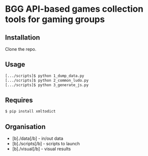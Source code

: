 # BGG API-based games collection tools for gaming groups

## Installation

Clone the repo.

## Usage

```bash
[.../scripts]$ python 1_dump_data.py
[.../scripts]$ python 2_common_ludo.py
[.../scripts]$ python 3_generate_js.py
```

## Requires

```bash
$ pip install xmltodict
```

## Organisation

* [b]./data[/b] - in/out data
* [b]./scripts[/b] - scripts to launch
* [b]./visual[/b] - visual results